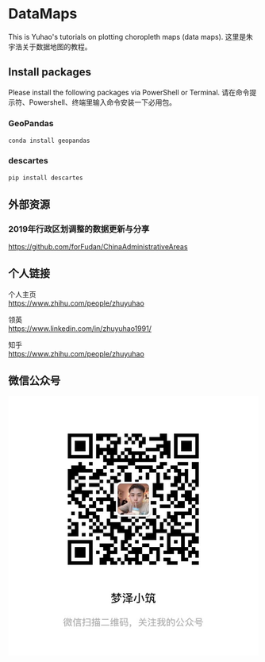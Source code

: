 # DataMaps
This is Yuhao's tutorials on plotting choropleth maps (data maps).
这里是朱宇浩关于数据地图的教程。

## Install packages
Please install the following packages via PowerShell or Terminal.
请在命令提示符、Powershell、终端里输入命令安装一下必用包。

### GeoPandas
```
conda install geopandas
```

### descartes
```
pip install descartes    
```

## 外部资源
### 2019年行政区划调整的数据更新与分享
https://github.com/forFudan/ChinaAdministrativeAreas

## 个人链接
个人主页  
https://www.zhihu.com/people/zhuyuhao

领英  
https://www.linkedin.com/in/zhuyuhao1991/

知乎  
https://www.zhihu.com/people/zhuyuhao

## 微信公众号
![wechat](./resources/SR_code_mengzexiaozhu.JPG)